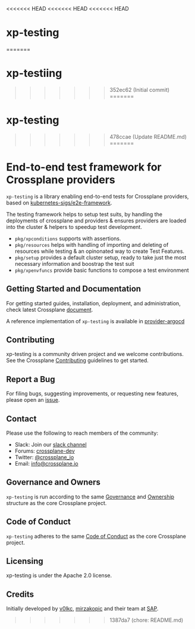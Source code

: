 <<<<<<< HEAD
<<<<<<< HEAD
<<<<<<< HEAD
# xp-testing
=======
# xp-testiing
>>>>>>> 352ec62 (Initial commit)
=======
# xp-testing
>>>>>>> 478ccae (Update README.md)
=======
# End-to-end test framework for Crossplane providers

 `xp-testing` is a library enabling end-to-end tests for Crossplane providers, based on 
 [kubernetes-sigs/e2e-framework](https://github.com/kubernetes-sigs/e2e-framework/).

The testing framework helps to setup test suits, by handling the deployments of crossplane and providers & ensures 
providers are loaded into the cluster & helpers to speedup test development.

* `pkg/xpconditions` supports with assertions. 
* `pkg/resources` helps with handling of importing and deleting of resources while testing & an opinonated way to 
  create Test Features.
* `pkg/setup` provides a default cluster setup, ready to take just the most necessary information and boostrap the 
  test suit
* `pkg/xpenvfuncs` provide basic functions to compose a test environment

 
## Getting Started and Documentation

For getting started guides, installation, deployment, and administration, check latest
Crossplane [document](https://crossplane.io/docs/latest).

A reference implementation of `xp-testing` is available in [provider-argocd](https://github.com/crossplane-contrib/provider-argocd/pull/89/files)

## Contributing

xp-testing is a community driven project and we welcome contributions. See the
Crossplane
[Contributing](https://github.com/crossplane/crossplane/blob/master/CONTRIBUTING.md)
guidelines to get started.

## Report a Bug

For filing bugs, suggesting improvements, or requesting new features, please
open an [issue](https://github.com/crossplane-contrib/xp-testing/issues).

## Contact

Please use the following to reach members of the community:

* Slack: Join our [slack channel](https://slack.crossplane.io)
* Forums:
  [crossplane-dev](https://groups.google.com/forum/#!forum/crossplane-dev)
* Twitter: [@crossplane_io](https://twitter.com/crossplane_io)
* Email: [info@crossplane.io](mailto:info@crossplane.io)

## Governance and Owners

`xp-testing` is run according to the same
[Governance](https://github.com/crossplane/crossplane/blob/master/GOVERNANCE.md)
and [Ownership](https://github.com/crossplane/crossplane/blob/master/OWNERS.md)
structure as the core Crossplane project.

## Code of Conduct

`xp-testing` adheres to the same [Code of
Conduct](https://github.com/crossplane/crossplane/blob/master/CODE_OF_CONDUCT.md)
as the core Crossplane project.

## Licensing

xp-testing is under the Apache 2.0 license.

## Credits

Initially developed by [v0lkc](https://github.com/v0lkc), [mirzakopic](https://github.com/mirzakopic) and their team 
at [SAP](https://github.com/SAP/).
>>>>>>> 1387da7 (chore: README.md)
